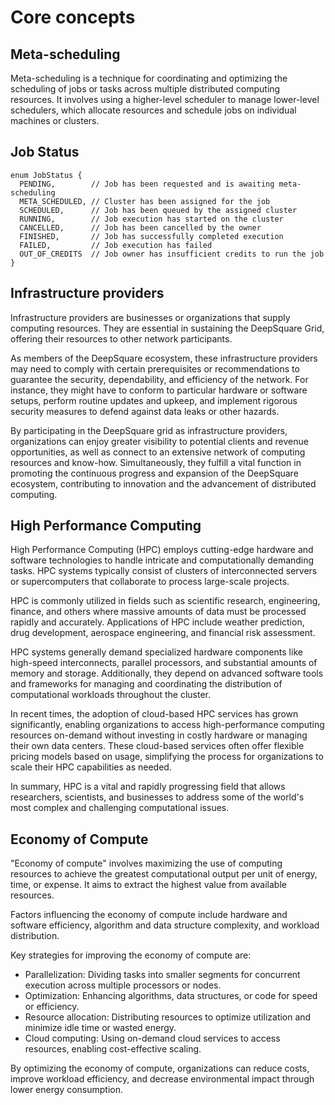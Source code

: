 # Core concepts

## Meta-scheduling

Meta-scheduling is a technique for coordinating and optimizing the scheduling of jobs or tasks across multiple distributed computing resources. It involves using a higher-level scheduler to manage lower-level schedulers, which allocate resources and schedule jobs on individual machines or clusters.

## Job Status

```plaintext
enum JobStatus {
  PENDING,        // Job has been requested and is awaiting meta-scheduling
  META_SCHEDULED, // Cluster has been assigned for the job
  SCHEDULED,      // Job has been queued by the assigned cluster
  RUNNING,        // Job execution has started on the cluster
  CANCELLED,      // Job has been cancelled by the owner
  FINISHED,       // Job has successfully completed execution
  FAILED,         // Job execution has failed
  OUT_OF_CREDITS  // Job owner has insufficient credits to run the job
}
```

## Infrastructure providers

Infrastructure providers are businesses or organizations that supply computing resources. They are essential in sustaining the DeepSquare Grid, offering their resources to other network participants.

As members of the DeepSquare ecosystem, these infrastructure providers may need to comply with certain prerequisites or recommendations to guarantee the security, dependability, and efficiency of the network. For instance, they might have to conform to particular hardware or software setups, perform routine updates and upkeep, and implement rigorous security measures to defend against data leaks or other hazards.

By participating in the DeepSquare grid as infrastructure providers, organizations can enjoy greater visibility to potential clients and revenue opportunities, as well as connect to an extensive network of computing resources and know-how. Simultaneously, they fulfill a vital function in promoting the continuous progress and expansion of the DeepSquare ecosystem, contributing to innovation and the advancement of distributed computing.

## High Performance Computing

High Performance Computing (HPC) employs cutting-edge hardware and software technologies to handle intricate and computationally demanding tasks. HPC systems typically consist of clusters of interconnected servers or supercomputers that collaborate to process large-scale projects.

HPC is commonly utilized in fields such as scientific research, engineering, finance, and others where massive amounts of data must be processed rapidly and accurately. Applications of HPC include weather prediction, drug development, aerospace engineering, and financial risk assessment.

HPC systems generally demand specialized hardware components like high-speed interconnects, parallel processors, and substantial amounts of memory and storage. Additionally, they depend on advanced software tools and frameworks for managing and coordinating the distribution of computational workloads throughout the cluster.

In recent times, the adoption of cloud-based HPC services has grown significantly, enabling organizations to access high-performance computing resources on-demand without investing in costly hardware or managing their own data centers. These cloud-based services often offer flexible pricing models based on usage, simplifying the process for organizations to scale their HPC capabilities as needed.

In summary, HPC is a vital and rapidly progressing field that allows researchers, scientists, and businesses to address some of the world's most complex and challenging computational issues.

## Economy of Compute

"Economy of compute" involves maximizing the use of computing resources to achieve the greatest computational output per unit of energy, time, or expense. It aims to extract the highest value from available resources.

Factors influencing the economy of compute include hardware and software efficiency, algorithm and data structure complexity, and workload distribution.

Key strategies for improving the economy of compute are:

- Parallelization: Dividing tasks into smaller segments for concurrent execution across multiple processors or nodes.
- Optimization: Enhancing algorithms, data structures, or code for speed or efficiency.
- Resource allocation: Distributing resources to optimize utilization and minimize idle time or wasted energy.
- Cloud computing: Using on-demand cloud services to access resources, enabling cost-effective scaling.

By optimizing the economy of compute, organizations can reduce costs, improve workload efficiency, and decrease environmental impact through lower energy consumption.
